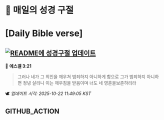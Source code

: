 # 🙏 매일의 성경 구절
# [Daily Bible verse]
## [![README에 성경구절 업데이트](https://github.com/DONGSUKA/first_test/actions/workflows/update-readme-bible.yml/badge.svg)](https://github.com/DONGSUKA/first_test/actions/workflows/update-readme-bible.yml)
<!-- START_BIBLE_VERSE -->
📖 **에스겔 3:21**
> 그러나 네가 그 의인을 깨우쳐 범죄하지 아니하게 함으로 그가 범죄하지 아니하면 정녕 살리니 이는 깨우침을 받음이며 너도 네 영혼을보존하리라

🕊️ _업데이트 시각: 2025-10-22 11:49:05 KST_
  <!-- END_BIBLE_VERSE -->
## GITHUB_ACTION
